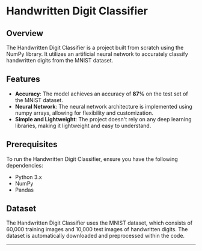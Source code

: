 # Handwritten Digit Classifier

## Overview

The Handwritten Digit Classifier is a project built from scratch using the NumPy library. It utilizes an artificial neural network to accurately classify handwritten digits from the MNIST dataset.

## Features

- **Accuracy**: The model achieves an accuracy of <b>87%</b> on the test set of the MNIST dataset.
- **Neural Network**: The neural network architecture is implemented using numpy arrays, allowing for flexibility and customization.
- **Simple and Lightweight**: The project doesn't rely on any deep learning libraries, making it lightweight and easy to understand.

## Prerequisites

To run the Handwritten Digit Classifier, ensure you have the following dependencies:

- Python 3.x
- NumPy
- Pandas


## Dataset

The Handwritten Digit Classifier uses the MNIST dataset, which consists of 60,000 training images and 10,000 test images of handwritten digits. The dataset is automatically downloaded and preprocessed within the code.


---

